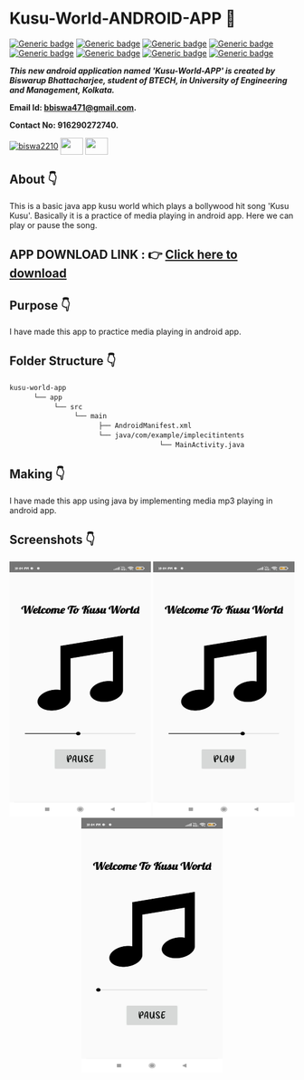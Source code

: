 # Kusu-World-ANDROID-APP :star_struck: 

[![Generic badge](https://img.shields.io/badge/java-v%2015-brightgreen)](https://shields.io/) [![Generic badge](https://img.shields.io/badge/android-app-ff69b4)](https://shields.io/) [![Generic badge](https://img.shields.io/badge/xml-UI-red)](https://shields.io/) [![Generic badge](https://img.shields.io/badge/classpath-v%204.0.1-yellow)](https://shields.io/) [![Generic badge](https://img.shields.io/badge/compile%20sdk%20-v%2030-blue)](https://shields.io/) [![Generic badge](https://img.shields.io/badge/buildtool%20-v%2030.0..2-orange)](https://shields.io/) [![Generic badge](https://img.shields.io/badge/target%20sdk-v%2030-green)](https://shields.io/) [![Generic badge](https://img.shields.io/badge/min%20sdk-v%2016-purple)](https://shields.io/) 

***This new android application named 'Kusu-World-APP' is created by Biswarup Bhattacharjee, student of BTECH, in University of Engineering and Management, Kolkata.***

**Email Id: bbiswa471@gmail.com.** 

**Contact No: 916290272740.** 

<p align="left">
<a href="https://www.facebook.com/profile.php?id=100070395300810" target="blank"><img align="center" src="https://cdn.jsdelivr.net/npm/simple-icons@3.0.1/icons/facebook.svg" alt="biswa2210" height="30" width="40" /></a>
<a href="https://instagram.com/biswarup2210" target="blank"><img align="center" src="https://cdn.jsdelivr.net/npm/simple-icons@3.0.1/icons/instagram.svg" alt="" height="30" width="40" /></a>
<a href="https://github.com/biswa2210/biswa2210" target="blank"><img align="center" src="https://cdn.jsdelivr.net/npm/simple-icons@3.0.1/icons/github.svg" alt="" height="30" width="40" /></a>
</p>

## About :point_down: 

<div align="justified">
 
This is a basic java app kusu world which plays a bollywood hit song 'Kusu Kusu'. Basically it is a practice of media playing in android app. Here we can play or pause the song.
 
</div>

## APP DOWNLOAD LINK : :point_right: <a href="https://drive.google.com/file/d/1-d9phzoCA7nJEG6GF4nvKNvUSvcOCkah/view" download>Click here to download</a>

## Purpose :point_down:

<div align="justified">
       
I have made this app to practice media playing in android app.
 
</div>

## Folder Structure :point_down:
```bash
kusu-world-app
      └── app
           └── src
                └── main
                      ├── AndroidManifest.xml
                      └── java/com/example/implecitintents
                                     └── MainActivity.java  
 ```                      
## Making :point_down:

<div align="justified">

I have made this app using java by implementing media mp3 playing in android app.

</div>


## Screenshots :point_down: 

<div align="center">
  
<a href="pics/us1.jpeg"><img src="pics/us1.jpeg" width="250" height= "450"></a> <a href="pics/us2.jpeg"><img src="pics/us2.jpeg" width="250" height= "450"></a> <a href="pics/us3.jpeg"><img src="pics/us3.jpeg" width="250" height= "450"></a>
       
</div>


